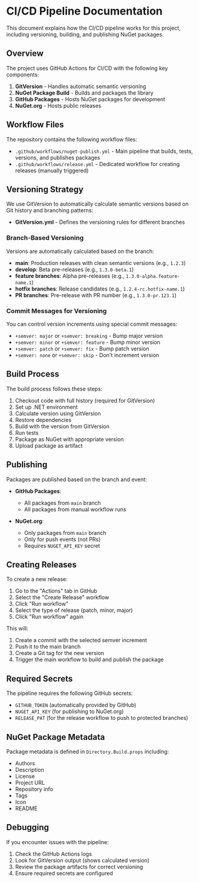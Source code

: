 # CI/CD Pipeline Documentation

This document explains how the CI/CD pipeline works for this project, including versioning, building, and publishing NuGet packages.

## Overview

The project uses GitHub Actions for CI/CD with the following key components:

1. **GitVersion** - Handles automatic semantic versioning
2. **NuGet Package Build** - Builds and packages the library
3. **GitHub Packages** - Hosts NuGet packages for development
4. **NuGet.org** - Hosts public releases

## Workflow Files

The repository contains the following workflow files:

- `.github/workflows/nuget-publish.yml` - Main pipeline that builds, tests, versions, and publishes packages
- `.github/workflows/release.yml` - Dedicated workflow for creating releases (manually triggered)

## Versioning Strategy

We use GitVersion to automatically calculate semantic versions based on Git history and branching patterns:

- **GitVersion.yml** - Defines the versioning rules for different branches

### Branch-Based Versioning

Versions are automatically calculated based on the branch:

- **main**: Production releases with clean semantic versions (e.g., `1.2.3`)
- **develop**: Beta pre-releases (e.g., `1.3.0-beta.1`)
- **feature branches**: Alpha pre-releases (e.g., `1.3.0-alpha.feature-name.1`)
- **hotfix branches**: Release candidates (e.g., `1.2.4-rc.hotfix-name.1`)
- **PR branches**: Pre-release with PR number (e.g., `1.3.0-pr.123.1`)

### Commit Messages for Versioning

You can control version increments using special commit messages:

- `+semver: major` or `+semver: breaking` - Bump major version
- `+semver: minor` or `+semver: feature` - Bump minor version
- `+semver: patch` or `+semver: fix` - Bump patch version
- `+semver: none` or `+semver: skip` - Don't increment version

## Build Process

The build process follows these steps:

1. Checkout code with full history (required for GitVersion)
2. Set up .NET environment
3. Calculate version using GitVersion
4. Restore dependencies
5. Build with the version from GitVersion
6. Run tests
7. Package as NuGet with appropriate version
8. Upload package as artifact

## Publishing

Packages are published based on the branch and event:

- **GitHub Packages**:
  - All packages from `main` branch
  - All packages from manual workflow runs

- **NuGet.org**:
  - Only packages from `main` branch
  - Only for push events (not PRs)
  - Requires `NUGET_API_KEY` secret

## Creating Releases

To create a new release:

1. Go to the "Actions" tab in GitHub
2. Select the "Create Release" workflow
3. Click "Run workflow"
4. Select the type of release (patch, minor, major)
5. Click "Run workflow" again

This will:

1. Create a commit with the selected semver increment
2. Push it to the main branch
3. Create a Git tag for the new version
4. Trigger the main workflow to build and publish the package

## Required Secrets

The pipeline requires the following GitHub secrets:

- `GITHUB_TOKEN` (automatically provided by GitHub)
- `NUGET_API_KEY` (for publishing to NuGet.org)
- `RELEASE_PAT` (for the release workflow to push to protected branches)

## NuGet Package Metadata

Package metadata is defined in `Directory.Build.props` including:

- Authors
- Description
- License
- Project URL
- Repository info
- Tags
- Icon
- README

## Debugging

If you encounter issues with the pipeline:

1. Check the GitHub Actions logs
2. Look for GitVersion output (shows calculated version)
3. Review the package artifacts for correct versioning
4. Ensure required secrets are configured
